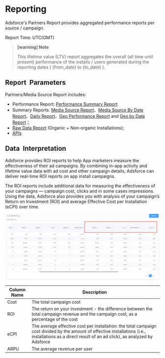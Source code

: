 Reporting
=========

Adsforce's Partners Report provides aggregated performance reports per source / campaign.

Report Time: UTC(GMT)

> **[warning] Note**
> 
> This lifetime value (LTV) report aggregates the overall (all time until present) performance of the installs / users generated during the reporting dates ( {from_date} to {to_date} ).

Report&ensp;Parameters
-----------------

Partners/Media Source Report includes:

- Performance Report: [Performance Summary Report](performance-reports/performance-summary-report/README.md)
- Summary Reports: [Media Source Report](performance-reports/summary-report/media-source-report/README.md)、[Media Source By Date Report](performance-reports/summary-report/media-source-by-date-report/README.md)、[Daily Report](performance-reports/summary-report/daily-report/README.md)、[Geo Performance Report](performance-reports/summary-report/country-report/README.md) and [Geo by Date Report](performance-reports/summary-report/country-by-date-report/README.md)；
- [Raw Data Report](raw-data-reports/README.md) (Organic + Non-organic Installations);
- [APIs](APIs/README.md)

## Data&ensp;Interpretation

Adsforce provides ROI reports to help App marketers measure the effectiveness of their ad campaigns. By combining in-app activity and lifetime value data with ad cost and other campaign details, Adsforce can deliver real-time ROI reports on app install campaigns.

The ROI reports include additional data for measuring the effectiveness of your campaigns — campaign cost, clicks and in some cases impressions. Using the data, Adsforce also provides you with analysis of your campaign’s Return on Investment (ROI) and average Effective Cost per Installation (eCPI) over time.

![image-20190219120432](imgs/20190219120432.png)

| Column Name                    | Description                                                  |
| ----------------------------------------- | ---------------------------------------------------------- |
| Cost    | The total campaign cost             |
| ROI      | The return on your investment - the difference between the total campaign revenue and the campaign cost, as a percentage of the cost |
| eCPI    | The average effective cost per installation: the total campaign cost divided by the amount of effective installations (i.e., installations as a direct result of an ad click), as analyzed by Adsforce |
| ARPU | The average revenue per user |

